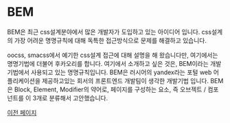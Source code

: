 # BEM

BEM은 최근 css설계분야에서 많은 개발자가 도입하고 있는 아이디어 입니다. css설계의 가장 어려운 명명규칙에 대해 독특한 접근방식으로 문제를 해결하고 있습니다.

oocss, smacss에서 예기한 css설계 접근에 대해 설명을 해 왔습니다만, 여기에서는 명명기법에 더불어 후카오리를 합니다. 여기에서 소개하고 싶은 것은, BEM이라는 개발기법에서 사용되고 있는 명명규칙입니다.
BEM은 러시어의 yandex라는 포털 web 어플리케이션을 제공하고있는 회서의 프론트엔드 개발팀이 생각한 개발기법 입니다.
BEM은 Block, Element, Modifier의 약어로, 페이지를 구성하는 요소, 즉 오브젝트 / 컴포넌트를 이 3개로 분류해서 고안했습니다.

[이전 페이지](https://github.com/fireworks80/css-japan-book-translate/blob/master/3-3.md)